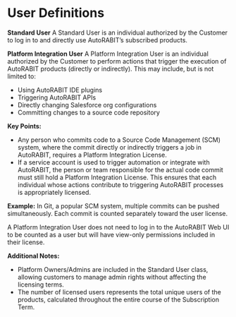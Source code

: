 # User Definitions

**Standard User** A Standard User is an individual authorized by the Customer to log in to and directly use AutoRABIT’s subscribed products.

**Platform Integration User** A Platform Integration User is an individual authorized by the Customer to perform actions that trigger the execution of AutoRABIT products (directly or indirectly). This may include, but is not limited to:

* Using AutoRABIT IDE plugins
* Triggering AutoRABIT APIs
* Directly changing Salesforce org configurations
* Committing changes to a source code repository

**Key Points:**

* Any person who commits code to a Source Code Management (SCM) system, where the commit directly or indirectly triggers a job in AutoRABIT, requires a Platform Integration License.
* If a service account is used to trigger automation or integrate with AutoRABIT, the person or team responsible for the actual code commit must still hold a Platform Integration License. This ensures that each individual whose actions contribute to triggering AutoRABIT processes is appropriately licensed.

**Example:** In Git, a popular SCM system, multiple commits can be pushed simultaneously. Each commit is counted separately toward the user license.

A Platform Integration User does not need to log in to the AutoRABIT Web UI to be counted as a user but will have view-only permissions included in their license.

**Additional Notes:**

* Platform Owners/Admins are included in the Standard User class, allowing customers to manage admin rights without affecting the licensing terms.
* The number of licensed users represents the total unique users of the products, calculated throughout the entire course of the Subscription Term.
